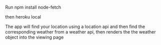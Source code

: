Run npm install node-fetch

then heroku local

The app will find your location using a location api and then find the corresponding weather from a weather api, then renders the the weather object into the viewing page
